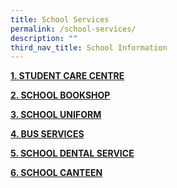 ```yaml
---
title: School Services
permalink: /school-services/
description: ""
third_nav_title: School Information
---
```

<p><strong><a href="/student-care-centre/">1. STUDENT CARE CENTRE</a></strong></p>

<p><strong><a href="/school-bookshop">2. SCHOOL BOOKSHOP</a></strong></p>


<p><strong><a href="/school-uniform">3. SCHOOL UNIFORM</a></strong></p>

<p><strong><a href="/bus-services">4. BUS SERVICES</a></strong></p>

<p><strong><a href="/school-dental-service">5. SCHOOL DENTAL SERVICE</a></strong></p>

<p><strong><a href="/school-canteen">6. SCHOOL CANTEEN</a></strong></p>